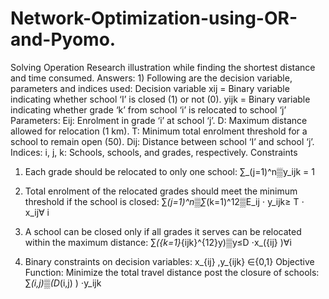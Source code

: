 # Network-Optimization-using-OR-and-Pyomo.
Solving Operation Research illustration while finding the shortest distance and time consumed.
Answers:
1)
Following are the decision variable, parameters and indices used:
Decision variable
xij = Binary variable indicating whether school ‘I’ is closed (1) or not (0).
yijk = Binary variable indicating whether grade ‘k’ from school ‘i’ is relocated to school ‘j’
Parameters:
Eij: Enrolment in grade ‘i’ at school ‘j’.
D: Maximum distance allowed for relocation (1 km).
T: Minimum total enrolment threshold for a school to remain open (50).
Dij: Distance between school ‘I’ and school ‘j’.
Indices:
i, j, k: Schools, schools, and grades, respectively.
Constraints
1. Each grade should be relocated to only one school:
∑_(j=1)^n▒y_ijk = 1
2. Total enrolment of the relocated grades should meet the minimum threshold if the school is closed:
∑_(j=1)^n▒∑_(k=1)^12▒E_ij ⋅ y_ijk≥ T ⋅ x_ij∀ i

3. A school can be closed only if all grades it serves can be relocated within the maximum distance:
∑_({k=1}_{ijk}^{12}y)▒y≤D ⋅x_({ij}  )∀i

4. Binary constraints on decision variables:
x_{ij} ,y_{ijk} ∈\{0,1\}
Objective Function:
Minimize the total travel distance post the closure of schools:
∑_(i,j)▒(D_(i,j) ) ⋅y_ijk
